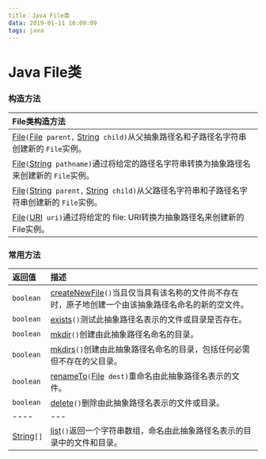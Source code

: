 ```yaml
---
title：Java File类
data: 2019-01-11 16:09:09   
tags: java
---
```

    
# Java File类

### 构造方法

| File类构造方法 |
|:--------------------------------|
| [File](http://www.matools.com/file/manual/jdk_api_1.8_google/java/io/File.html#File-java.io.File-java.lang.String-)`(`[File](http://www.matools.com/file/manual/jdk_api_1.8_google/java/io/File.html "class in java.io")` parent,` [String](http://www.matools.com/file/manual/jdk_api_1.8_google/java/lang/String.html "class in java.lang")` child)`从父抽象路径名和子路径名字符串创建新的 `File`实例。 |
| [File](http://www.matools.com/file/manual/jdk_api_1.8_google/java/io/File.html#File-java.lang.String-)`(`[String](http://www.matools.com/file/manual/jdk_api_1.8_google/java/lang/String.html "class in java.lang")` pathname)`通过将给定的路径名字符串转换为抽象路径名来创建新的 `File`实例。 |
| [File](http://www.matools.com/file/manual/jdk_api_1.8_google/java/io/File.html#File-java.lang.String-java.lang.String-)`(`[String](http://www.matools.com/file/manual/jdk_api_1.8_google/java/lang/String.html "class in java.lang")` parent,` [String](http://www.matools.com/file/manual/jdk_api_1.8_google/java/lang/String.html "class in java.lang")` child)`从父路径名字符串和子路径名字符串创建新的 `File`实例。 |
| [File](http://www.matools.com/file/manual/jdk_api_1.8_google/java/io/File.html#File-java.net.URI-)`(`[URI](http://www.matools.com/file/manual/jdk_api_1.8_google/java/net/URI.html "class in java.net")` uri)`通过将给定的 file: URI转换为抽象路径名来创建新的 File实例。 |


### 常用方法

| 返回值 | 描述 |
|:----- |:-----|
| `boolean` | [createNewFile](http://www.matools.com/file/manual/jdk_api_1.8_google/java/io/File.html#createNewFile--)`()`当且仅当具有该名称的文件尚不存在时，原子地创建一个由该抽象路径名命名的新的空文件。 |
| `boolean` | [exists](http://www.matools.com/file/manual/jdk_api_1.8_google/java/io/File.html#exists--)`()`测试此抽象路径名表示的文件或目录是否存在。 |
| `boolean` | [mkdir](http://www.matools.com/file/manual/jdk_api_1.8_google/java/io/File.html#mkdir--)`()`创建由此抽象路径名命名的目录。                  |
| `boolean` | [mkdirs](http://www.matools.com/file/manual/jdk_api_1.8_google/java/io/File.html#mkdirs--)`()`创建由此抽象路径名命名的目录，包括任何必需但不存在的父目录。 |
| `boolean` | [renameTo](http://www.matools.com/file/manual/jdk_api_1.8_google/java/io/File.html#renameTo-java.io.File-)`(`[File](http://www.matools.com/file/manual/jdk_api_1.8_google/java/io/File.html "class in java.io")` dest)`重命名由此抽象路径名表示的文件。 |
| `boolean` | [delete](http://www.matools.com/file/manual/jdk_api_1.8_google/java/io/File.html#delete--)`()`删除由此抽象路径名表示的文件或目录。 |
|----|---|
| [String](http://www.matools.com/file/manual/jdk_api_1.8_google/java/lang/String.html "class in java.lang")`[]` | [list](http://www.matools.com/file/manual/jdk_api_1.8_google/java/io/File.html#list--)`()`返回一个字符串数组，命名由此抽象路径名表示的目录中的文件和目录。 |



